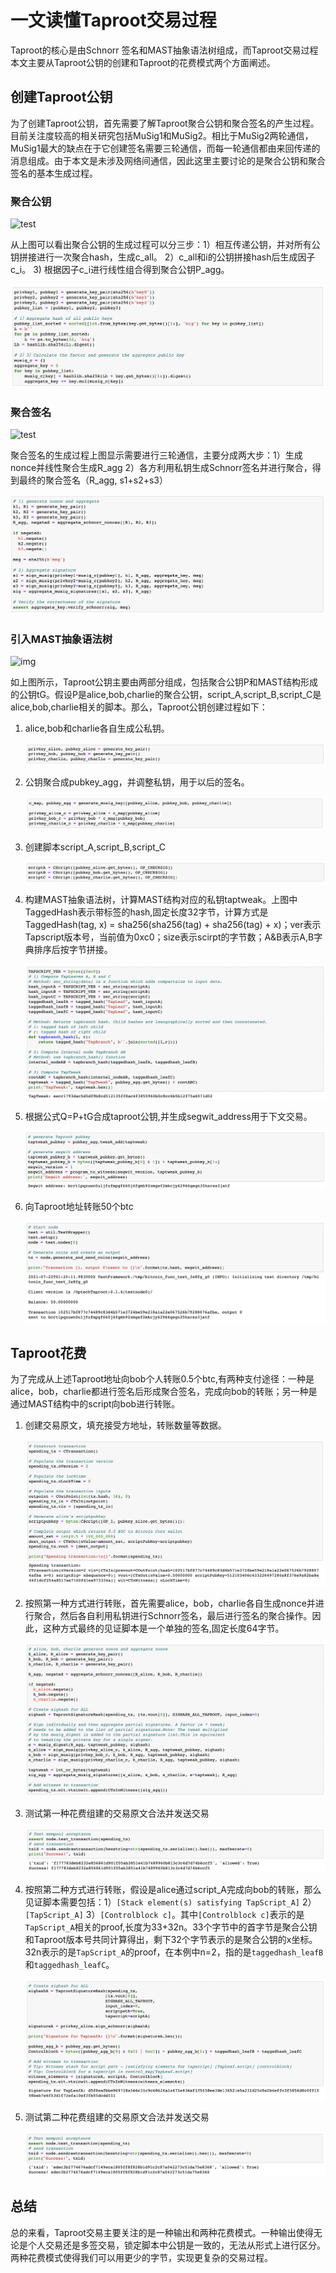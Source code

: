 # 一文读懂Taproot交易过程

Taproot的核心是由Schnorr 签名和MAST抽象语法树组成，而Taproot交易过程本文主要从Taproot公钥的创建和Taproot的花费模式两个方面阐述。



## 创建Taproot公钥

为了创建Taproot公钥，首先需要了解Taproot聚合公钥和聚合签名的产生过程。目前关注度较高的相关研究包括MuSig1和MuSig2。相比于MuSig2两轮通信，MuSig1最大的缺点在于它创建签名需要三轮通信，而每一轮通信都由来回传递的消息组成。由于本文是未涉及网络间通信，因此这里主要讨论的是聚合公钥和聚合签名的基本生成过程。

### 聚合公钥

![test](https://github.com/bitcoinops/taproot-workshop/blob/Colab/images/musig_intro_1.jpg?raw=1)

从上图可以看出聚合公钥的生成过程可以分三步：1）相互传递公钥，并对所有公钥拼接进行一次聚合hash，生成c_all。  2）c_all和i的公钥拼接hash后生成因子c_i。  3) 根据因子c_i进行线性组合得到聚合公钥P_agg。

![image-20210722091644213](https://github.com/AAweidai/PictureBed/blob/master/taproot/image-20210722091644213.png?raw=true)

### 聚合签名

![test](https://github.com/bitcoinops/taproot-workshop/blob/Colab/images/musig_intro_2.jpg?raw=1)

聚合签名的生成过程上图显示需要进行三轮通信，主要分成两大步：1）生成nonce并线性聚合生成R_agg  2）各方利用私钥生成Schnorr签名并进行聚合，得到最终的聚合签名（R_agg, s1+s2+s3）

![image-20210722091724750](https://github.com/AAweidai/PictureBed/blob/master/taproot/image-20210722091724750.png?raw=true)

### 引入MAST抽象语法树

![img](https://github.com/bitcoinops/taproot-workshop/blob/master/images/taptree0.jpg?raw=true)

如上图所示，Taproot公钥主要由两部分组成，包括聚合公钥P和MAST结构形成的公钥tG。假设P是alice,bob,charlie的聚合公钥，script_A,script_B,script_C是alice,bob,charlie相关的脚本。那么，Taproot公钥创建过程如下：

1. alice,bob和charlie各自生成公私钥。

   ![image-20210722092748689](https://github.com/AAweidai/PictureBed/blob/master/taproot/image-20210722092748689.png?raw=true)

2. 公钥聚合成pubkey_agg，并调整私钥，用于以后的签名。

   ![image-20210722092816042](https://github.com/AAweidai/PictureBed/blob/master/taproot/image-20210722092816042.png?raw=true)

3. 创建脚本script_A,script_B,script_C

   ![image-20210722092854675](https://github.com/AAweidai/PictureBed/blob/master/taproot/image-20210722092854675.png?raw=true)

4. 构建MAST抽象语法树，计算MAST结构对应的私钥taptweak。上图中TaggedHash表示带标签的hash,固定长度32字节，计算方式是TaggedHash(tag, x) = sha256(sha256(tag) + sha256(tag) + x)；ver表示Tapscript版本号，当前值为0xc0；size表示scirpt的字节数；A&B表示A,B字典排序后按字节拼接。

   ![image-20210722092920158](https://github.com/AAweidai/PictureBed/blob/master/taproot/image-20210722092920158.png?raw=true)

4. 根据公式Q=P+tG合成taproot公钥,并生成segwit_address用于下文交易。

   ![image-20210722092943482](https://github.com/AAweidai/PictureBed/blob/master/taproot/image-20210722092943482.png?raw=true)

5. 向Taproot地址转账50个btc

   ![image-20210722093015597](https://github.com/AAweidai/PictureBed/blob/master/taproot/image-20210722093015597.png?raw=true)

## Taproot花费

为了完成从上述Taproot地址向bob个人转账0.5个btc,有两种支付途径：一种是alice，bob，charlie都进行签名后形成聚合签名，完成向bob的转账；另一种是通过MAST结构中的script向bob进行转账。

1. 创建交易原文，填充接受方地址，转账数量等数据。

   ![image-20210722093042214](https://github.com/AAweidai/PictureBed/blob/master/taproot/image-20210722093042214.png?raw=true)

2. 按照第一种方式进行转账，首先需要alice，bob，charlie各自生成nonce并进行聚合，然后各自利用私钥进行Schnorr签名，最后进行签名的聚合操作。因此，这种方式最终的见证脚本是一个单独的签名,固定长度64字节。

   ![image-20210722093114659](https://github.com/AAweidai/PictureBed/blob/master/taproot/image-20210722093114659.png?raw=true)

3. 测试第一种花费组建的交易原文合法并发送交易

   ![image-20210722093202683](https://github.com/AAweidai/PictureBed/blob/master/taproot/image-20210722093202683.png?raw=true)

4. 按照第二种方式进行转账，假设是alice通过script_A完成向bob的转账，那么见证脚本需要包括：1）`[Stack element(s) satisfying TapScript_A]` 2）`[TapScript_A]` 3）`[Controlblock c]`。其中`[Controlblock c]`表示的是`TapScript_A`相关的proof,长度为33+32n。33个字节中的首字节是聚合公钥和Taproot版本号共同计算得出，剩下32个字节表示的是聚合公钥的x坐标。32n表示的是`TapScript_A`的proof，在本例中n=2，指的是`taggedhash_leafB`和`taggedhash_leafC`。

   ![image-20210722093350335](https://github.com/AAweidai/PictureBed/blob/master/taproot/image-20210722093350335.png?raw=true)

5. 测试第二种花费组建的交易原文合法并发送交易

   ![image-20210722093409770](https://github.com/AAweidai/PictureBed/blob/master/taproot/image-20210722093409770.png?raw=true)

## 总结

总的来看，Taproot交易主要关注的是一种输出和两种花费模式。一种输出使得无论是个人交易还是多签交易，锁定脚本中公钥是一致的，无法从形式上进行区分。两种花费模式使得我们可以用更少的字节，实现更复杂的交易过程。